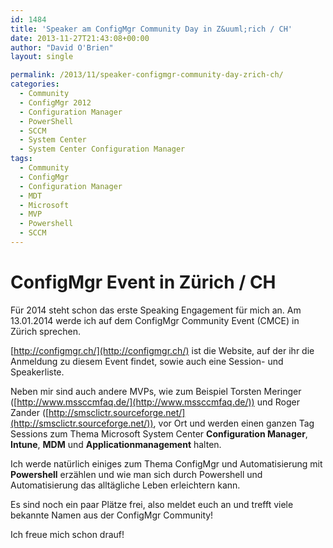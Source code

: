 ```yaml
---
id: 1484
title: 'Speaker am ConfigMgr Community Day in Z&uuml;rich / CH'
date: 2013-11-27T21:43:08+00:00
author: "David O'Brien"
layout: single

permalink: /2013/11/speaker-configmgr-community-day-zrich-ch/
categories:
  - Community
  - ConfigMgr 2012
  - Configuration Manager
  - PowerShell
  - SCCM
  - System Center
  - System Center Configuration Manager
tags:
  - Community
  - ConfigMgr
  - Configuration Manager
  - MDT
  - Microsoft
  - MVP
  - Powershell
  - SCCM
---
```

# ConfigMgr Event in Zürich / CH

Für 2014 steht schon das erste Speaking Engagement für mich an. Am 13.01.2014 werde ich auf dem ConfigMgr Community Event (CMCE) in Zürich sprechen.

[http://configmgr.ch/](http://configmgr.ch/) ist die Website, auf der ihr die Anmeldung zu diesem Event findet, sowie auch eine Session- und Speakerliste.

Neben mir sind auch andere MVPs, wie zum Beispiel Torsten Meringer ([http://www.mssccmfaq.de/](http://www.mssccmfaq.de/)) und Roger Zander ([http://smsclictr.sourceforge.net/](http://smsclictr.sourceforge.net/)), vor Ort und werden einen ganzen Tag Sessions zum Thema Microsoft System Center **Configuration Manager**, **Intune**, **MDM** und **Applicationmanagement** halten.

Ich werde natürlich einiges zum Thema ConfigMgr und Automatisierung mit **Powershell** erzählen und wie man sich durch Powershell und Automatisierung das alltägliche Leben erleichtern kann.

Es sind noch ein paar Plätze frei, also meldet euch an und trefft viele bekannte Namen aus der ConfigMgr Community!

Ich freue mich schon drauf!


